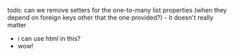 todo: can we remove setters for the one-to-many list properties (when they depend on foreign keys other that the one provided?)
    - it doesn't really matter
   
<ul>
<li>i can use html in this?</li>
<li>wow!</li>
</ul>

